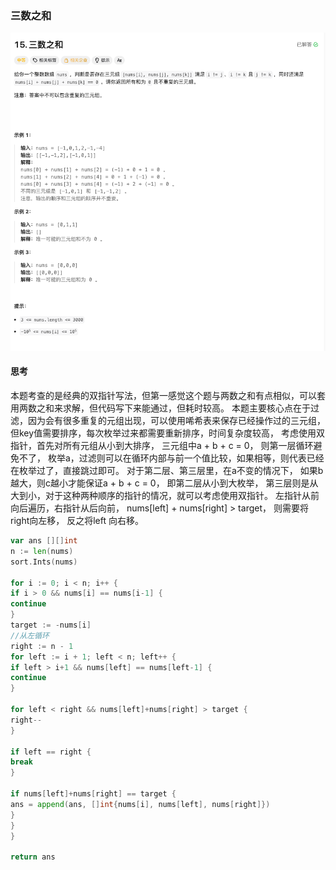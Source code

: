 ### 三数之和
![三数之和](../../images/three_sum.png)
#### 思考
本题考查的是经典的双指针写法，但第一感觉这个题与两数之和有点相似，可以套用两数之和来求解，但代码写下来能通过，但耗时较高。
本题主要核心点在于过滤，因为会有很多重复的元组出现，可以使用唏希表来保存已经操作过的三元组，但key值需要排序，每次枚举过来都需要重新排序，时间复杂度较高， 
考虑使用双指针，首先对所有元组从小到大排序， 三元组中a + b + c = 0， 则第一层循环避免不了， 枚举a，过滤则可以在循环内部与前一个值比较，如果相等，则代表已经在枚举过了，直接跳过即可。
对于第二层、第三层里，在a不变的情况下， 如果b越大，则c越小才能保证a + b + c = 0， 即第二层从小到大枚举， 第三层则是从大到小，对于这种两种顺序的指针的情况，就可以考虑使用双指针。 
左指针从前向后遍历，右指针从后向前， nums[left] + nums[right] > target， 则需要将right向左移， 反之将left 向右移。

````go
var ans [][]int
n := len(nums)
sort.Ints(nums)

for i := 0; i < n; i++ {
if i > 0 && nums[i] == nums[i-1] {
continue
}
target := -nums[i]
//从左循环
right := n - 1
for left := i + 1; left < n; left++ {
if left > i+1 && nums[left] == nums[left-1] {
continue
}

for left < right && nums[left]+nums[right] > target {
right--
}

if left == right {
break
}

if nums[left]+nums[right] == target {
ans = append(ans, []int{nums[i], nums[left], nums[right]})
}
}
}

return ans

````